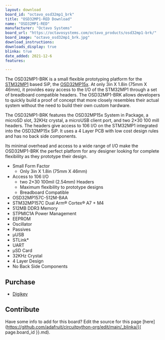 ```yaml
---
layout: download
board_id: "octavo_osd32mp1_brk"
title: "OSD32MP1-RED Download"
name: "OSD32MP1-RED"
manufacturer: "Octavo Systems"
board_url: "https://octavosystems.com/octavo_products/osd32mp1-brk/"
board_image: "octavo_osd32mp1_brk.jpg"
download_instructions:
downloads_display: true
blinka: true
date_added: 2021-12-6
features:

---
```


The OSD32MP1-BRK is a small flexible prototyping platform for the [STM32MP1](https://www.st.com/en/microcontrollers-microprocessors/stm32mp1-series.html) based SiP, the [OSD32MP15x](https://octavosystems.com/octavo_products/osd32mp15x/). At only 3in X 1.8in (75mm X 46mm), it provides easy access to the I/O of the STM32MP1 through a set of breadboard compatible headers. The OSD32MP1-BRK allows developers to quickly build a proof of concept that more closely resembles their actual system without the need to build their own custom hardware.

The OSD32MP1-BRK features the OSD32MP15x System in Package, a microSD slot, 32KHz crystal, a microUSB client port, and two 2×30 100 mill headers. The headers give access to 106 I/O on the STM32MP1 integrated into the OSD32MP15x SiP. It uses a 4 Layer PCB with low cost design rules and has no back side components.

Its minimal overhead and access to a wide range of I/O make the OSD32MP1-BRK the perfect platform for any designer looking for complete flexibility as they prototype their design.

- Small Form Factor
  - Only 3in X 1.8in (75mm X 46mm)
- Access to 106 I/O
  - two 2×30 100mil (2.54mm) Headers
  - Maximum flexibility to prototype designs
  - Breadboard Compatible
-  OSD32MP157C-512M-BAA
  - STM32MP157C Dual Arm® Cortex® A7 + M4
  - 512MB DDR3 Memory
  - STPMIC1A Power Management
  - EEPROM
  - Oscillator
  - Passives
- µUSB
- STLink*
- UART
- µSD Card
- 32KHz Crystal
- 4 Layer Design
- No Back Side Components

## Purchase
* [Digikey](https://www.digikey.com/en/products/detail/octavo-systems-llc/OSD32MP1-BRK/12144788)

## Contribute

Have some info to add for this board? Edit the source for this page [here](https://github.com/adafruit/circuitpython-org/edit/main/_blinka/{{ page.board_id }}.md).
